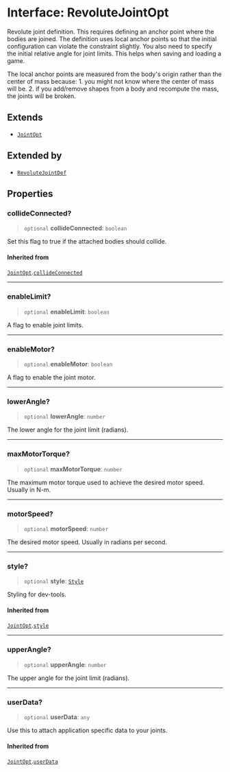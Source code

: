 # Interface: RevoluteJointOpt

Revolute joint definition. This requires defining an anchor point where the
bodies are joined. The definition uses local anchor points so that the
initial configuration can violate the constraint slightly. You also need to
specify the initial relative angle for joint limits. This helps when saving
and loading a game.

The local anchor points are measured from the body's origin rather than the
center of mass because: 1. you might not know where the center of mass will
be. 2. if you add/remove shapes from a body and recompute the mass, the
joints will be broken.

## Extends

- [`JointOpt`](/api/interfaces/JointOpt)

## Extended by

- [`RevoluteJointDef`](/api/interfaces/RevoluteJointDef)

## Properties

### collideConnected?

> `optional` **collideConnected**: `boolean`

Set this flag to true if the attached bodies
should collide.

#### Inherited from

[`JointOpt`](/api/interfaces/JointOpt).[`collideConnected`](/api/interfaces/JointOpt#collideconnected)

***

### enableLimit?

> `optional` **enableLimit**: `boolean`

A flag to enable joint limits.

***

### enableMotor?

> `optional` **enableMotor**: `boolean`

A flag to enable the joint motor.

***

### lowerAngle?

> `optional` **lowerAngle**: `number`

The lower angle for the joint limit (radians).

***

### maxMotorTorque?

> `optional` **maxMotorTorque**: `number`

The maximum motor torque used to achieve the desired motor speed. Usually
in N-m.

***

### motorSpeed?

> `optional` **motorSpeed**: `number`

The desired motor speed. Usually in radians per second.

***

### style?

> `optional` **style**: [`Style`](/api/interfaces/Style)

Styling for dev-tools.

#### Inherited from

[`JointOpt`](/api/interfaces/JointOpt).[`style`](/api/interfaces/JointOpt#style)

***

### upperAngle?

> `optional` **upperAngle**: `number`

The upper angle for the joint limit (radians).

***

### userData?

> `optional` **userData**: `any`

Use this to attach application specific data to your joints.

#### Inherited from

[`JointOpt`](/api/interfaces/JointOpt).[`userData`](/api/interfaces/JointOpt#userdata)
